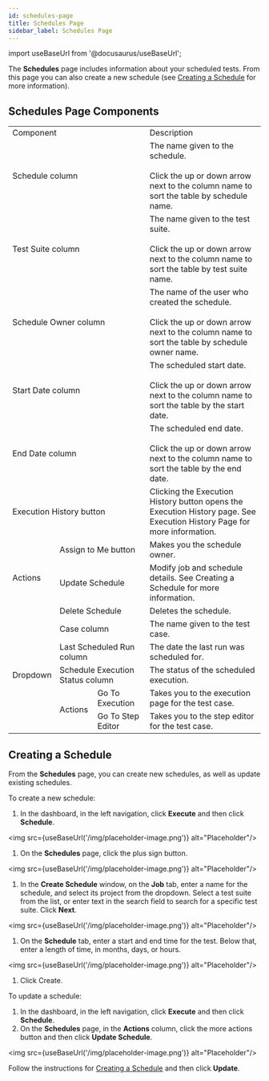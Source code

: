 ```yaml
---
id: schedules-page
title: Schedules Page
sidebar_label: Schedules Page
---
```


import useBaseUrl from '@docusaurus/useBaseUrl';

The **Schedules** page includes information about your scheduled tests. From this page you can also create a new schedule (see [Creating a Schedule]() for more information).

## Schedules Page Components

<table>
  <tr>
    <td colspan='3'>Component
    </td>
    <td>Description
    </td>
  </tr>
  <tr>
    <td colspan='3'>Schedule column
    </td>
    <td>The name given to the schedule.<br/><br/>Click the up or down arrow next to the column name to sort the table by schedule name.
    </td>
  </tr>
  <tr>
    <td colspan='3'>Test Suite column
    </td>
    <td>The name given to the test suite.<br/><br/>Click the up or down arrow next to the column name to sort the table by test suite name.
    </td>
  </tr>
  <tr>
    <td colspan='3'>Schedule Owner column
    </td>
    <td>The name of the user who created the schedule.<br/><br/>Click the up or down arrow next to the column name to sort the table by schedule owner name.
    </td>
  </tr>
  <tr>
    <td colspan='3'>Start Date column
    </td>
    <td>The scheduled start date.<br/><br/>Click the up or down arrow next to the column name to sort the table by the start date.
    </td>
  </tr>
  <tr>
    <td colspan='3'>End Date column
    </td>
    <td>The scheduled end date.<br/><br/>Click the up or down arrow next to the column name to sort the table by the end date.
    </td>
  </tr>
  <tr>
    <td colspan='3'>Execution History button
    </td>
    <td>Clicking the Execution History button opens the Execution History page. See Execution History Page for more information.
    </td>
  </tr>
  <tr>
    <td rowspan='3'>Actions
    </td>
    <td colspan='2'>Assign to Me button
    </td>
    <td>Makes you the schedule owner.
    </td>
  </tr>
  <tr>
    <td colspan='2'>Update Schedule
    </td>
    <td>Modify job and schedule details. See Creating a Schedule for more information.
    </td>
  </tr>
  <tr>
    <td colspan='2'>Delete Schedule
    </td>
    <td>Deletes the schedule.
    </td>
  </tr>
  <tr>
    <td rowspan='5'>Dropdown
    </td>
    <td colspan='2'>Case column
    </td>
    <td>The name given to the test case.
    </td>
  </tr>
  <tr>
    <td colspan='2'>Last Scheduled Run column
    </td>
    <td>The date the last run was scheduled for.
    </td>
  </tr>
  <tr>
    <td colspan='2'>Schedule Execution Status column
    </td>
    <td>The status of the scheduled execution.
    </td>
  </tr>
  <tr>
    <td rowspan='2'>Actions
    </td>
    <td>Go To Execution
    </td>
    <td>Takes you to the execution page for the test case.
    </td>
  </tr>
  <tr>
    <td>Go To Step Editor
    </td>
    <td>Takes you to the step editor for the test case.
    </td>
  </tr>
</table>

## Creating a Schedule
From the **Schedules** page, you can create new schedules, as well as update existing schedules.

To create a new schedule:
1. In the dashboard, in the left navigation, click **Execute** and then click **Schedule**.

<img src={useBaseUrl('/img/placeholder-image.png')} alt="Placeholder"/>

1. On the **Schedules** page, click the plus sign button.

<img src={useBaseUrl('/img/placeholder-image.png')} alt="Placeholder"/>

1. In the **Create Schedule** window, on the **Job** tab, enter a name for the schedule, and select its project from the dropdown. Select a test suite from the list, or enter text in the search field to search for a specific test suite. Click **Next**.

<img src={useBaseUrl('/img/placeholder-image.png')} alt="Placeholder"/>

1. On the **Schedule** tab, enter a start and end time for the test. Below that, enter a length of time, in months, days, or hours.

<img src={useBaseUrl('/img/placeholder-image.png')} alt="Placeholder"/>

1. Click Create.

To update a schedule:
1. In the dashboard, in the left navigation, click **Execute** and then click **Schedule**.
1. On the **Schedules** page, in the **Actions** column, click the more actions button and then click **Update Schedule**.

<img src={useBaseUrl('/img/placeholder-image.png')} alt="Placeholder"/>

Follow the instructions for [Creating a Schedule](#creatingaschedule) and then click **Update**.

